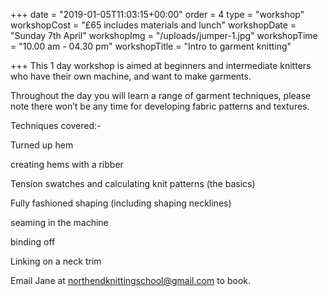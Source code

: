 +++
date = "2019-01-05T11:03:15+00:00"
order = 4
type = "workshop"
workshopCost = "£65 includes materials and lunch"
workshopDate = "Sunday 7th April"
workshopImg = "/uploads/jumper-1.jpg"
workshopTime = "10.00 am - 04.30 pm"
workshopTitle = "Intro to garment knitting"

+++
This 1 day workshop is aimed at beginners and intermediate knitters who have their own machine, and want to make garments.

Throughout the day you will learn a range of garment techniques, please note there won’t be any time for developing fabric patterns and textures.

Techniques covered:-

Turned up hem

creating hems with a ribber

Tension swatches and calculating knit patterns (the basics)

Fully fashioned shaping (including shaping necklines)

seaming in the machine

binding off

Linking on a neck trim 

Email Jane at northendknittingschool@gmail.com          to book.